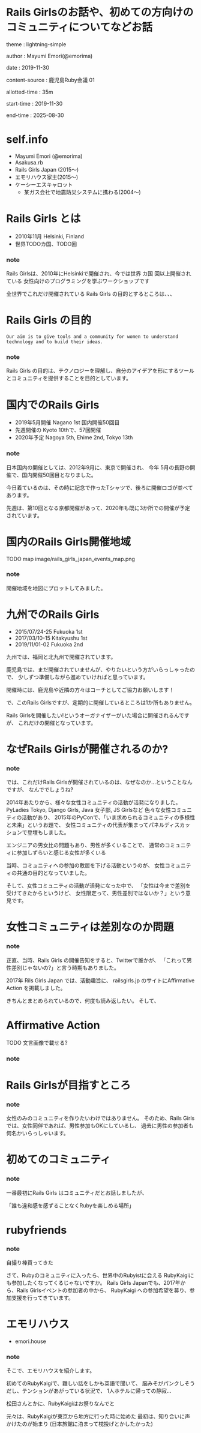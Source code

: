 # Rails Girlsのお話や、初めての方向けのコミュニティについてなどお話

theme
:   lightning-simple

author
:   Mayumi Emori(@emorima)

date
:   2019-11-30

content-source
:   鹿児島Ruby会議 01

allotted-time
:   35m

start-time
:   2019-11-30

end-time
:   2025-08-30


# self.info

* Mayumi Emori (@emorima)
* Asakusa.rb
* Rails Girls Japan (2015～)
* エモリハウス家主(2015～)
* ケーシーエスキャロット
  * 某ガス会社で地震防災システムに携わる(2004～)

# Rails Girls とは

* 2010年11月 Helsinki, Finland
* 世界TODOカ国、TODO回

### note

Rails Girlsは、2010年にHelsinkiで開催され、今では世界 カ国  回以上開催されている
女性向けのプログラミングを学ぶワークショップです

全世界でこれだけ開催されている Rails Girls の目的とするところは、、、


# Rails Girls の目的

```Our aim is to give tools and a community for women to understand technology and to build their ideas.```

### note

Rails Girls の目的は、テクノロジーを理解し、自分のアイデアを形にするツールとコミュニティを提供することを目的としています。


# 国内でのRails Girls

* 2019年5月開催 Nagano 1st 国内開催50回目
* 先週開催の Kyoto 10thで、57回開催
* 2020年予定 Nagoya 5th, Ehime 2nd,  Tokyo 13th

### note

日本国内の開催としては、2012年9月に、東京で開催され、
今年 5月の長野の開催で、国内開催50回目となりました。

今日着ているのは、その時に記念で作ったTシャツで、後ろに開催ロゴが並べてあります。

先週は、第10回となる京都開催があって、2020年も既に3か所での開催が予定されています。

# 国内のRails Girls開催地域

TODO map
image/rails_girls_japan_events_map.png

### note

開催地域を地図にプロットしてみました。

# 九州でのRails Girls

* 2015/07/24-25 Fukuoka 1st
* 2017/03/10-15 Kitakyushu 1st
* 2019/11/01-02 Fukuoka 2nd

九州では、福岡と北九州で開催されています。

鹿児島では、まだ開催されていませんが、やりたいという方がいらっしゃったので、
少しずつ準備しながら進めていければと思っています。

開催時には、鹿児島や近隣の方々はコーチとしてご協力お願いします！


で、このRails Girlsですが、定期的に開催しているところは1か所もありません。

Rails Girlsを開催したい!というオーガナイザーがいた場合に開催されるんですが、
これだけの開催となっています。

# なぜRails Girlsが開催されるのか?

### note

では、これだけRails Girlsが開催されているのは、なぜなのか...ということなんですが、
なんででしょうね?

2014年あたりから、様々な女性コミュニティの活動が活発になりました。
PyLadies Tokyo, Django Girls, Java 女子部, JS Girlsなど
色々な女性コミュニティの活動があり、
2015年のPyConで、「いま求められるコミュニティの多様性と未来」というお題で、
女性コミュニティの代表が集まってパネルディスカッションで登壇もしました。

エンジニアの男女比の問題もあり、男性が多くいることで、
通常のコミュニティに参加しずらいと感じる女性が多くいる

当時、コミュニティへの参加の敷居を下げる活動というのが、
女性コミュニティの共通の目的となっていました。

そして、女性コミュニティの活動が活発になった中で、
「女性は今まで差別を受けてきたからというけど、
  女性限定って、男性差別ではないか？」という意見です。

# 女性コミュニティは差別なのか問題

### note

正直、当時、Rails Girls の開催告知をすると、Twitterで誰かが、
「これって男性差別じゃないの?」と言う時期もありました。

2017年 Rils Girls Japan では、活動趣旨に、
railsgirls.jp のサイトにAffirmative Action を掲載しました。

きちんとまとめられているので、何度も読み返したい。
そして、


# Affirmative Action

TODO 文言画像で載せる?


### note


# Rails Girlsが目指すところ


### note

女性のみのコミュニティを作りたいわけではありません。
そのため、Rails Girlsでは、女性同伴であれば、男性参加もOKにしているし、
過去に男性の参加者も何名かいらっしゃいます。


# 初めてのコミュニティ

### note


一番最初にRails Girls はコミュニティだとお話しましたが、


「誰も違和感を感ずることなくRubyを楽しめる場所」


# rubyfriends

### note

自撮り棒買ってきた

さて、Rubyのコミュニティに入ったら、世界中のRubyistに会える RubyKaigiにも参加したくなってくるじゃないですか。
Rails Girls Japanでも、2017年から、Rails Girlsイベントの参加者の中から、
RubyKaigi への参加希望を募り、参加支援を行ってきています。


# エモリハウス

* emori.house


### note

そこで、エモリハウスを紹介します。

初めてのRubyKaigiで、難しい話をしかも英語で聞いて、
脳みそがパンクしそうだし、テンションがあがっている状況で、
1人ホテルに帰っての静寂...

松田さんとかに、RubyKaigiはお祭りなんでと


元々は、RubyKaigiが東京から地方に行った時に始めた
最初は、知り合いに声かけたのが始まり
(日本旅館に泊まって枕投げとかしたかった)

